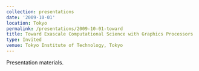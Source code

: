 ```yaml
---
collection: presentations
date: '2009-10-01'
location: Tokyo
permalink: /presentations/2009-10-01-toward
title: Toward Exascale Computational Science with Graphics Processors
type: Invited
venue: Tokyo Institute of Technology, Tokyo
---
```


Presentation materials.
